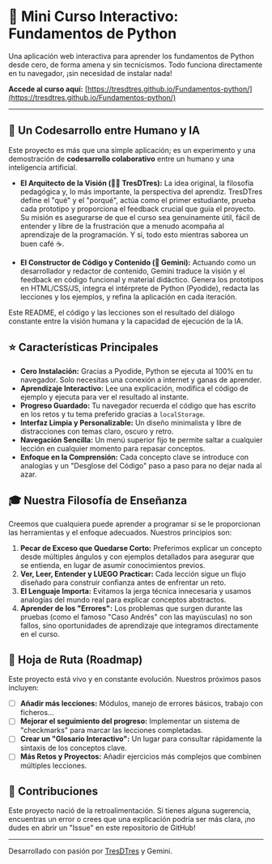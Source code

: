 # 🐍 Mini Curso Interactivo: Fundamentos de Python

Una aplicación web interactiva para aprender los fundamentos de Python desde cero, de forma amena y sin tecnicismos. Todo funciona directamente en tu navegador, ¡sin necesidad de instalar nada!

**Accede al curso aquí:** [https://tresdtres.github.io/Fundamentos-python/](https://tresdtres.github.io/Fundamentos-python/)

---

## 🤖 Un Codesarrollo entre Humano y IA

Este proyecto es más que una simple aplicación; es un experimento y una demostración de **codesarrollo colaborativo** entre un humano y una inteligencia artificial.

*   **El Arquitecto de la Visión (👨‍💻 TresDTres):** La idea original, la filosofía pedagógica y, lo más importante, la perspectiva del aprendiz. TresDTres define el "qué" y el "porqué", actúa como el primer estudiante, prueba cada prototipo y proporciona el feedback crucial que guía el proyecto. Su misión es asegurarse de que el curso sea genuinamente útil, fácil de entender y libre de la frustración que a menudo acompaña al aprendizaje de la programación. Y sí, todo esto mientras saborea un buen café ☕.

*   **El Constructor de Código y Contenido (🤖 Gemini):** Actuando como un desarrollador y redactor de contenido, Gemini traduce la visión y el feedback en código funcional y material didáctico. Genera los prototipos en HTML/CSS/JS, integra el intérprete de Python (Pyodide), redacta las lecciones y los ejemplos, y refina la aplicación en cada iteración.

Este README, el código y las lecciones son el resultado del diálogo constante entre la visión humana y la capacidad de ejecución de la IA.

## ⭐ Características Principales

*   **Cero Instalación:** Gracias a Pyodide, Python se ejecuta al 100% en tu navegador. Solo necesitas una conexión a internet y ganas de aprender.
*   **Aprendizaje Interactivo:** Lee una explicación, modifica el código de ejemplo y ejecuta para ver el resultado al instante.
*   **Progreso Guardado:** Tu navegador recuerda el código que has escrito en los retos y tu tema preferido gracias a `localStorage`.
*   **Interfaz Limpia y Personalizable:** Un diseño minimalista y libre de distracciones con temas claro, oscuro y retro.
*   **Navegación Sencilla:** Un menú superior fijo te permite saltar a cualquier lección en cualquier momento para repasar conceptos.
*   **Enfoque en la Comprensión:** Cada concepto clave se introduce con analogías y un "Desglose del Código" paso a paso para no dejar nada al azar.

## 🎓 Nuestra Filosofía de Enseñanza

Creemos que cualquiera puede aprender a programar si se le proporcionan las herramientas y el enfoque adecuados. Nuestros principios son:

1.  **Pecar de Exceso que Quedarse Corto:** Preferimos explicar un concepto desde múltiples ángulos y con ejemplos detallados para asegurar que se entienda, en lugar de asumir conocimientos previos.
2.  **Ver, Leer, Entender y LUEGO Practicar:** Cada lección sigue un flujo diseñado para construir confianza antes de enfrentar un reto.
3.  **El Lenguaje Importa:** Evitamos la jerga técnica innecesaria y usamos analogías del mundo real para explicar conceptos abstractos.
4.  **Aprender de los "Errores":** Los problemas que surgen durante las pruebas (como el famoso "Caso Andrés" con las mayúsculas) no son fallos, sino oportunidades de aprendizaje que integramos directamente en el curso.

## 🚀 Hoja de Ruta (Roadmap)

Este proyecto está vivo y en constante evolución. Nuestros próximos pasos incluyen:

*   [ ] **Añadir más lecciones:** Módulos, manejo de errores básicos, trabajo con ficheros...
*   [ ] **Mejorar el seguimiento del progreso:** Implementar un sistema de "checkmarks" para marcar las lecciones completadas.
*   [ ] **Crear un "Glosario Interactivo":** Un lugar para consultar rápidamente la sintaxis de los conceptos clave.
*   [ ] **Más Retos y Proyectos:** Añadir ejercicios más complejos que combinen múltiples lecciones.

## 🤝 Contribuciones

Este proyecto nació de la retroalimentación. Si tienes alguna sugerencia, encuentras un error o crees que una explicación podría ser más clara, ¡no dudes en abrir un "Issue" en este repositorio de GitHub!

---

Desarrollado con pasión por [TresDTres](https://github.com/tresdtres) y Gemini.
